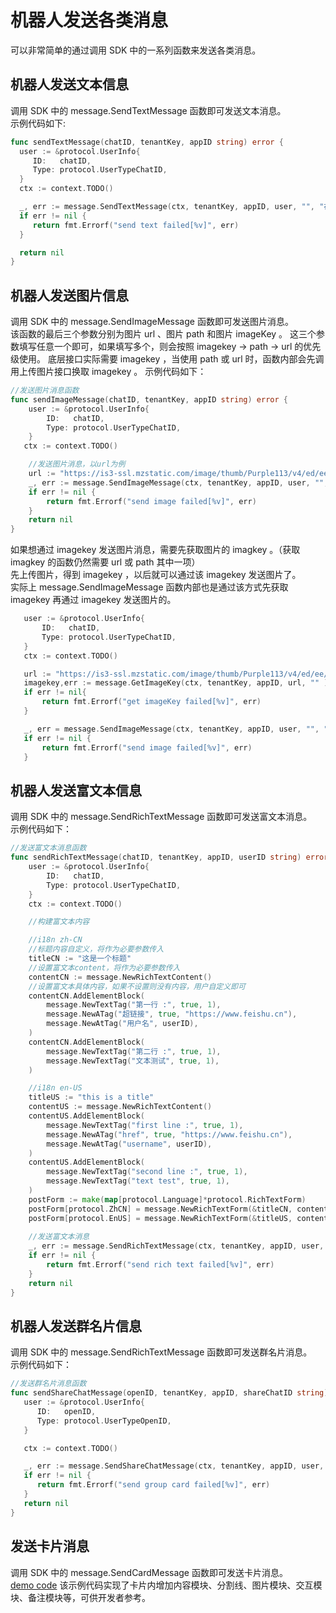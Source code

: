 # 机器人发送各类消息  
可以非常简单的通过调用 SDK 中的一系列函数来发送各类消息。  
  
## 机器人发送文本信息  
调用 SDK 中的 message.SendTextMessage 函数即可发送文本消息。      
示例代码如下:  
 ```go
func sendTextMessage(chatID, tenantKey, appID string) error {
   user := &protocol.UserInfo{
      ID:   chatID,
      Type: protocol.UserTypeChatID,
   }
   ctx := context.TODO()

   _, err := message.SendTextMessage(ctx, tenantKey, appID, user, "", "在飞书，享高效")
   if err != nil {
      return fmt.Errorf("send text failed[%v]", err)
   }

   return nil
}
```
  
## 机器人发送图片信息  
调用 SDK 中的 message.SendImageMessage 函数即可发送图片消息。    
该函数的最后三个参数分别为图片 url 、图片 path 和图片 imageKey 。
这三个参数填写任意一个即可，如果填写多个，则会按照 imagekey -> path -> url 的优先级使用。
底层接口实际需要 imagekey ，当使用 path 或 url 时，函数内部会先调用上传图片接口换取 imagekey 。
示例代码如下：  
```go
//发送图片消息函数
func sendImageMessage(chatID, tenantKey, appID string) error {
    user := &protocol.UserInfo{
        ID:   chatID,
        Type: protocol.UserTypeChatID,
    }
   ctx := context.TODO()

    //发送图片消息，以url为例
    url := "https://is3-ssl.mzstatic.com/image/thumb/Purple113/v4/ed/ee/c0/edeec03e-d111-ac8d-3441-409acd11dbea/source/512x512bb.jpg"
    _, err := message.SendImageMessage(ctx, tenantKey, appID, user, "", url, "", "")
    if err != nil {
        return fmt.Errorf("send image failed[%v]", err)
    }
    return nil
}
```
  
如果想通过 imagekey 发送图片消息，需要先获取图片的 imagkey 。（获取 imagkey 的函数仍然需要 url 或 path 其中一项）    
先上传图片，得到 imagekey ，以后就可以通过该 imagekey 发送图片了。    
实际上 message.SendImageMessage 函数内部也是通过该方式先获取 imagekey 再通过 imagekey 发送图片的。  
 ```go
    user := &protocol.UserInfo{
        ID:   chatID,
        Type: protocol.UserTypeChatID,
    }
    ctx := context.TODO()

    url := "https://is3-ssl.mzstatic.com/image/thumb/Purple113/v4/ed/ee/c0/edeec03e-d111-ac8d-3441-409acd11dbea/source/512x512bb.jpg"
    imagekey,err := message.GetImageKey(ctx, tenantKey, appID, url, "" )
    if err != nil{
        return fmt.Errorf("get imageKey failed[%v]", err)
    }

    _, err = message.SendImageMessage(ctx, tenantKey, appID, user, "", "", "", imagekey)
    if err != nil {
        return fmt.Errorf("send image failed[%v]", err)
    }
```

## 机器人发送富文本信息  
调用 SDK 中的 message.SendRichTextMessage 函数即可发送富文本消息。    
示例代码如下：    
```go
//发送富文本消息函数
func sendRichTextMessage(chatID, tenantKey, appID, userID string) error {
    user := &protocol.UserInfo{
        ID:   chatID,
        Type: protocol.UserTypeChatID,
    }
    ctx := context.TODO()

    //构建富文本内容

    //i18n zh-CN
    //标题内容自定义，将作为必要参数传入
    titleCN := "这是一个标题"
    //设置富文本content，将作为必要参数传入
    contentCN := message.NewRichTextContent()
    //设置富文本具体内容，如果不设置则没有内容，用户自定义即可
    contentCN.AddElementBlock(
        message.NewTextTag("第一行 :", true, 1),
        message.NewATag("超链接", true, "https://www.feishu.cn"),
        message.NewAtTag("用户名", userID),
    )
    contentCN.AddElementBlock(
        message.NewTextTag("第二行 :", true, 1),
        message.NewTextTag("文本测试", true, 1),
    )

    //i18n en-US
    titleUS := "this is a title"
    contentUS := message.NewRichTextContent()
    contentUS.AddElementBlock(
        message.NewTextTag("first line :", true, 1),
        message.NewATag("href", true, "https://www.feishu.cn"),
        message.NewAtTag("username", userID),
    )
    contentUS.AddElementBlock(
        message.NewTextTag("second line :", true, 1),
        message.NewTextTag("text test", true, 1),
    )
    postForm := make(map[protocol.Language]*protocol.RichTextForm)
    postForm[protocol.ZhCN] = message.NewRichTextForm(&titleCN, contentCN)
    postForm[protocol.EnUS] = message.NewRichTextForm(&titleUS, contentUS)
    
    //发送富文本消息
    _, err := message.SendRichTextMessage(ctx, tenantKey, appID, user, "", postForm)
    if err != nil {
        return fmt.Errorf("send rich text failed[%v]", err)
    }
    return nil
}
```
  
## 机器人发送群名片信息  
调用 SDK 中的 message.SendRichTextMessage 函数即可发送群名片消息。    
示例代码如下：     
```go
//发送群名片消息函数
func sendShareChatMessage(openID, tenantKey, appID, shareChatID string) error {
   user := &protocol.UserInfo{
      ID:   openID,
      Type: protocol.UserTypeOpenID,
   }

   ctx := context.TODO()

   _, err := message.SendShareChatMessage(ctx, tenantKey, appID, user, "", shareChatID)
   if err != nil {
      return fmt.Errorf("send group card failed[%v]", err)
   }
   return nil
}
```
  
## 发送卡片消息  
调用 SDK 中的 message.SendCardMessage 函数即可发送卡片消息。    
[demo code](../../demo/send_card/send_card.go)
该示例代码实现了卡片内增加内容模块、分割线、图片模块、交互模块、备注模块等，可供开发者参考。  
